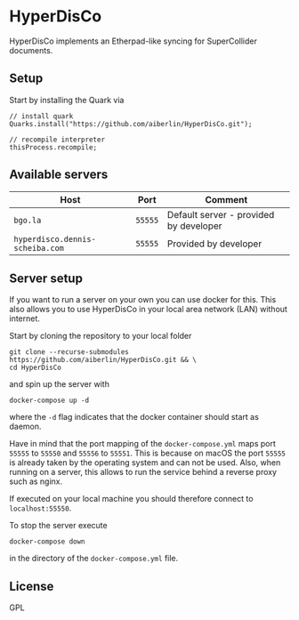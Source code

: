 # HyperDisCo

HyperDisCo implements an Etherpad-like syncing for SuperCollider documents.

## Setup

Start by installing the Quark via

```supercollider
// install quark
Quarks.install("https://github.com/aiberlin/HyperDisCo.git");

// recompile interpreter
thisProcess.recompile;
```

## Available servers

Host | Port | Comment
--- | --- | ---
`bgo.la` | `55555` | Default server - provided by developer
`hyperdisco.dennis-scheiba.com` | `55555` | Provided by developer

## Server setup

If you want to run a server on your own you can use docker for this.
This also allows you to use HyperDisCo in your local area network (LAN) without internet. 

Start by cloning the repository to your local folder

```shell
git clone --recurse-submodules https://github.com/aiberlin/HyperDisCo.git && \
cd HyperDisCo
```

and spin up the server with

```shell
docker-compose up -d
```

where the `-d` flag indicates that the docker container should start as daemon.

Have in mind that the port mapping of the `docker-compose.yml` maps port `55555` to `55550` and `55556` to `55551`.
This is because on macOS the port `55555` is already taken by the operating system and can not be used.
Also, when running on a server, this allows to run the service behind a reverse proxy such as nginx.

If executed on your local machine you should therefore connect to `localhost:55550`.

To stop the server execute

```shell
docker-compose down
```

in the directory of the `docker-compose.yml` file.

## License

GPL
